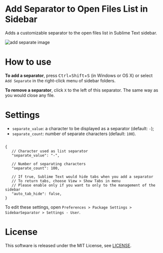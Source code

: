 Add Separator to Open Files List in Sidebar
=====================================================

Adds a customizable separator to the open files list in Sublime Text sidebar. 

![add separate image](./view.png "add separate image.")

How to use
=====

**To add a separator**, press <kbd>Ctrl</kbd>+<kbd>Shift</kbd>+<kbd>S</kbd> (in Windows or OS X) or select `Add Separate` in the right-click menu of sidebar folders.

**To remove a separator**, click `X` to the left of this separator. The same way as you would close any file.

Settings
=====
* `separate_value`: a character to be displayed as a separator (default: `-`);
* `separate_count`: number of separate characters (default: `100`).

~~~

{
   // Character used as list separator
   "separate_value": "-",
   
   // Number of separating characters
   "separate_count": 100,
   
   // If true, Sublime Text would hide tabs when you add a separator
   // To return tabs, choose View > Show Tabs in menu
   // Please enable only if you want to only to the management of the sidebar
   "auto_tab_hide": false,
}

~~~

To edit these settings, open `Preferences > Package Settings > SidebarSeparator > Settings - User`.  

License
====
This software is released under the MIT License, see [LICENSE](https://github.com/ekazyam/SidebarSeparator/blob/master/LICENSE).
